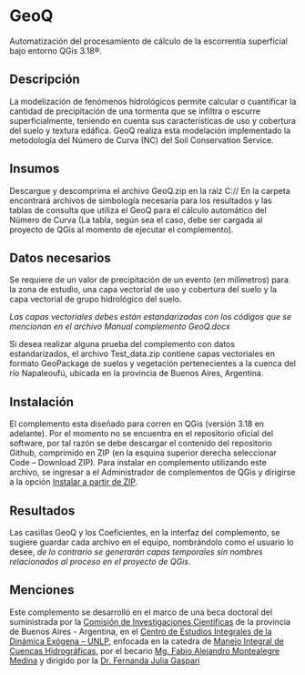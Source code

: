 # GeoQ
Automatización del procesamiento de cálculo de la escorrentía superficial bajo entorno QGis 3.18®.

## Descripción
La modelización de fenómenos hidrológicos permite calcular o cuantificar la cantidad de precipitación de una tormenta que se infiltra o escurre superficialmente, teniendo en cuenta sus características de uso y cobertura del suelo y textura edáfica. GeoQ realiza esta modelación implementado la metodología del Número de Curva (NC) del Soil Conservation Service.

## Insumos
Descargue y descomprima el archivo GeoQ.zip en la raíz C://
En la carpeta encontrará archivos de simbología necesaria para los resultados y las tablas de consulta que utiliza el GeoQ para el cálculo automático del Número de Curva (La tabla, según sea el caso, debe ser cargada al proyecto de QGis al momento de ejecutar el complemento).

## Datos necesarios
Se requiere de un valor de precipitación de un evento (en milímetros) para la zona de estudio, una capa vectorial de uso y cobertura del suelo y la capa vectorial de grupo hidrológico del suelo.

_Las capas vectoriales debes están estandarizadas con los códigos que se mencionan en el archivo Manual complemento GeoQ.docx_

Si desea realizar alguna prueba del complemento con datos estandarizados, el archivo Test_data.zip contiene capas vectoriales en formato GeoPackage de suelos y vegetación pertenecientes a la cuenca del río Napaleoufú, ubicada en la provincia de Buenos Aires, Argentina.

## Instalación
El complemento esta diseñado para corren en QGis (versión 3.18 en adelante). Por el momento no se encuentra en el repositorio oficial del software, por tal razón se debe descargar el contenido del repositorio Github, comprimido en ZIP (en la esquina superior derecha seleccionar Code – Download ZIP).
Para instalar en complemento utilizando este archivo, se ingresar a el Administrador de complementos de QGis y dirigirse a la opción [Instalar a partir de ZIP](https://gis.stackexchange.com/questions/302196/downloading-and-saving-plugins-for-qgis-3-4).

## Resultados
Las casillas GeoQ y los Coeficientes, en la interfaz del complemento, se sugiere guardar cada archivo en el equipo, nombrándolo como el usuario lo desee, _de lo contrario se generarán capas temporales sin nombres relacionados al proceso en el proyecto de QGis_.

## Menciones
Este complemento se desarrolló en el marco de una beca doctoral del suministrada por la [Comisión de Investigaciones Científicas]( https://www.cic.gba.gob.ar/) de la provincia de Buenos Aires - Argentina, en el [Centro de Estudios Integrales de la Dinámica Exógena – UNLP]( https://ceide.unlp.edu.ar/), enfocada en la catedra de [Manejo Integral de Cuencas Hidrográficas]( http://maestriacuencashidrograficas.agro.unlp.edu.ar/), por el becario [Mg. Fabio Alejandro Montealegre Medina](https://ceide.unlp.edu.ar/personal/monteaelegre-medina-fabio-alejandro/) y dirigido por la [Dr. Fernanda Julia Gaspari](https://ceide.unlp.edu.ar/personal/dra-fernanda-julia-gaspari/)
